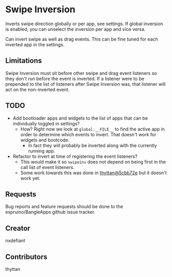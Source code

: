 # Swipe Inversion

Inverts swipe direction globally or per app, see settings. If global inversion is enabled, you can unselect the inversion per app and vice versa.

Can invert swipe as well as drag events. This can be fine tuned for each inverted app in the settings.

## Limitations

Swipe Inversion must sit before other swipe and drag event listeners so they don't run before the event is inverted. If a listener were to be prepended to the list of listeners after Swipe Inversion was, that listener will act on the non-inverted event.

## TODO

- Add bootloader apps and widgets to the list of apps that can be individually toggled in settings?
  - How? Right now we look at `global.__FILE__` to find the active app in order to determine which events to invert. That doesn't work for widgets and bootcode.
    - In fact they will probably be inverted along with the currently running app.
- Refactor to invert at time of registering the event listeners?
  - This would make it so `swipeinv` does not depend on being first in the call list of event listeners.
  - Some work towards this was done in [thyttan@5cbb72e](https://github.com/thyttan/BangleApps/commit/5cbb72ee55f7fb7d335ffba228575a862a0ae612) but it doesn't work yet.

## Requests

Bug reports and feature requests should be done to the espruino/BangleApps github issue tracker.

## Creator

nxdefiant

## Contributors

thyttan
